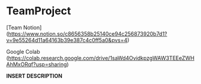 # TeamProject

[Team Notion] (https://www.notion.so/c8656358b25140ce94c256873920b7d1?v=9e55264d11a64163b39e387c4c0ff5a0&pvs=4)

Google Colab (https://colab.research.google.com/drive/1saWd4OvidkpzgWAW3TEEeZWHAhMxORqf?usp=sharing)

**INSERT DESCRIPTION**
